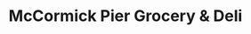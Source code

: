 ---
title: "McCormick Pier Grocery & Deli"
url: /portland/mccormick-pier-grocery-and-deli/
shop: convenience
---